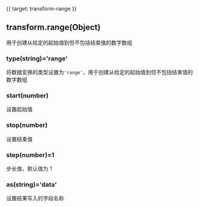 {{ target: transform-range }}

## transform.range(Object)

用于创建从给定的起始值到但不包括结束值的数字数组

### type(string)='range'

将数据变换的类型设置为`'range'`，用于创建从给定的起始值到但不包括结束值的数字数组

### start(number)

设置起始值

### stop(number)

设置结束值

### step(number)=1

步长值，默认值为 1

### as(string)='data'

设置结果写入的字段名称
